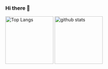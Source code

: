 ### Hi there 👋

<!--
**db-wakamatsu/db-wakamatsu** is a ✨ _special_ ✨ repository because its `README.md` (this file) appears on your GitHub profile.

Here are some ideas to get you started:

- 🔭 I’m currently working on ...
- 🌱 I’m currently learning ...
- 👯 I’m looking to collaborate on ...
- 🤔 I’m looking for help with ...
- 💬 Ask me about ...
- 📫 How to reach me: ...
- 😄 Pronouns: ...
- ⚡ Fun fact: ...
-->

<p align="left"> 
  <img alt="Top Langs" height="150px" src="https://github-readme-stats-gilt-nine-12.vercel.app/api/top-langs/?username=db-wakamatsu&count_private=true&layout=compact&theme=solarized-light&exclude_repo=github-readme-stats,NanoVNA2-firmware" />
  <img alt="github stats" height="150px" src="https://github-readme-stats-gilt-nine-12.vercel.app/api?username=db-wakamatsu&count_private=true&show_icons=true&layout=compact&theme=solarized-light" />
</p>
